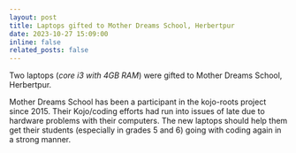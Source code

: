```yaml
---
layout: post
title: Laptops gifted to Mother Dreams School, Herbertpur
date: 2023-10-27 15:09:00
inline: false
related_posts: false
---
```


Two laptops (*core i3 with 4GB RAM*) were gifted to Mother Dreams School, Herbertpur.

Mother Dreams School has been a participant in the kojo-roots project since 2015. Their Kojo/coding efforts had run into issues of late due to hardware problems with their computers. The new laptops should help them get their students (especially in grades 5 and 6) going with coding again in a strong manner.


